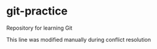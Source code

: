 # git-practice
Repository for learning Git


This line was modified manually during conflict resolution
